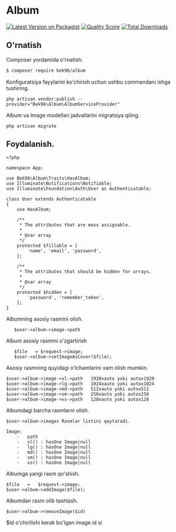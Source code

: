 # Album
[![Latest Version on Packagist](https://img.shields.io/packagist/bek96/album.svg?style=flat-square)](https://packagist.org/packages/bek96/album)
[![Quality Score](https://img.shields.io/scrutinizer/g/azizbekeshonaliyev/album.svg?style=flat-square)](https://scrutinizer-ci.com/g/bek96/album)
[![Total Downloads](https://img.shields.io/packagist/dt/bek96/album.svg?style=flat-square)](https://packagist.org/packages/bek96/album)

## O'rnatish

Composer yordamida o'rnatish.

``` bash
$ composer require bek96/album
```

Konfiguratsiya fayylarini ko'chirish uchun ushbu commandani ishga tushiring.

    php artisan vendor:publish --provider="Bek96\Album\AlbumServiceProvider"

Album va Image modellari jadvallarini migratsiya qiling.

    php artisan migrate

## Foydalanish.
   
    <?php
    
    namespace App;
    
    use Bek96\Album\Traits\HasAlbum;
    use Illuminate\Notifications\Notifiable;
    use Illuminate\Foundation\Auth\User as Authenticatable;
    
    class User extends Authenticatable
    {
        use HasAlbum;
    
        /**
         * The attributes that are mass assignable.
         *
         * @var array
         */
        protected $fillable = [
            'name', 'email', 'password',
        ];
    
        /**
         * The attributes that should be hidden for arrays.
         *
         * @var array
         */
        protected $hidden = [
            'password', 'remember_token',
        ];
    }

Albumning asosiy rasmini olish.

       $user->album->image->path

Album asosiy rasmini o'zgartirish
       
       $file   = $request->image;
       $user->album->setImageAsCover($file);
       
Asosiy rasmning quyidagi o'lchamlarini xam olish mumkin.

    $user->album->image->xl->path   1920xauto yoki autox1920    
    $user->album->image->lg->path   1024xauto yoki autox1024
    $user->album->image->md->path   512xauto yoki autox512
    $user->album->image->sm->path   256xauto yoki autox256
    $user->album->image->xs->path   128xauto yoki autox128

Albumdagi barcha rasmlarni olish.
    
    $user->album->images Rasmlar listini qaytaradi.
    
    Image:
        -   path
        -   xl() : hasOne Image|null
        -   lg() : hasOne Image|null
        -   md() : hasOne Image|null
        -   sm() : hasOne Image|null
        -   xs() : hasOne Image|null
        
Albumga yangi rasm qo'shish.

    $file   =   $request->image;
    $user->album->addImage($file);      

Albumdan rasm olib tashlash.

    $user->album->removeImage($id) 
    
$id o'chirilishi kerak bo'lgan image id si     
